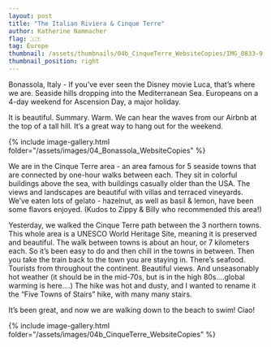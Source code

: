 ```yaml
---
layout: post
title: "The Italian Riviera & Cinque Terre"
author: Katherine Nammacher
flag: 🇮🇹
tag: Europe
thumbnail: /assets/thumbnails/04b_CinqueTerre_WebsiteCopies/IMG_0833-9.jpg
thumbnail_position: right
---
```


Bonassola, Italy - If you’ve ever seen the Disney movie Luca, that’s where we are. Seaside hills dropping into the Mediterranean Sea. Europeans on a 4-day weekend for Ascension Day, a major holiday.

It is beautiful. Summary. Warm. We can hear the waves from our Airbnb at the top of a tall hill. It’s a great way to hang out for the weekend.

{% include image-gallery.html folder="/assets/images/04_Bonassola_WebsiteCopies" %}

We are in the Cinque Terre area - an area famous for 5 seaside towns that are connected by one-hour walks between each. They sit in colorful buildings above the sea, with buildings casually older than the USA. The views and landscapes are beautiful with villas and terraced vineyards. We’ve eaten lots of gelato - hazelnut, as well as basil & lemon, have been some flavors enjoyed. (Kudos to Zippy & Billy who recommended this area!)

Yesterday, we walked the Cinque Terre path between the 3 northern towns. This whole area is a UNESCO World Heritage Site, meaning it is preserved and beautiful. The walk between towns is about an hour, or 7 kilometers each. So it’s been easy to do and then chill in the towns in between. Then you take the train back to the town you are staying in. There’s seafood. Tourists from throughout the continent. Beautiful views. And unseasonably hot weather (it should be in the mid-70s, but is in the high 80s….global warming is here….) The hike was hot and dusty, and I wanted to rename it the “Five Towns of Stairs” hike, with many many stairs.

It’s been great, and now we are walking down to the beach to swim! Ciao!

{% include image-gallery.html folder="/assets/images/04b_CinqueTerre_WebsiteCopies" %}
